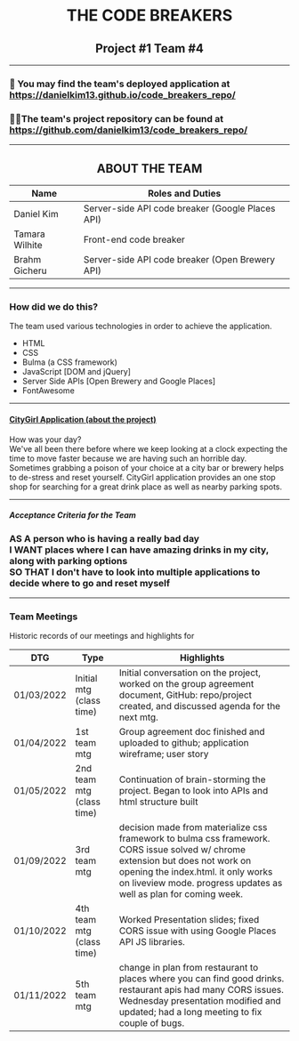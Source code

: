 <h1 align="center">THE CODE BREAKERS</h1>
<h2 align="center">Project #1 Team #4</h2>

<hr />

### 🔭 You may find the team's deployed application at https://danielkim13.github.io/code_breakers_repo/

### 👨‍💻The team's project repository can be found at https://github.com/danielkim13/code_breakers_repo/

<hr />

<h2 align="center"><b>ABOUT THE TEAM</b></h4>

| Name           | Roles and Duties                                 |
| -------------- | ------------------------------------------------ |
| Daniel Kim     | Server-side API code breaker (Google Places API) |
| Tamara Wilhite | Front-end code breaker                           |
| Brahm Gicheru  | Server-side API code breaker (Open Brewery API)          |

<hr />

### How did we do this?

The team used various technologies in order to achieve the application.

- HTML
- CSS
- Bulma (a CSS framework)
- JavaScript [DOM and jQuery]
- Server Side APIs [Open Brewery and Google Places]
- FontAwesome

<hr />

#### <u>CityGirl Application (about the project)</u>

How was your day? <br />
We've all been there before where we keep looking at a clock expecting the time to move faster because we are having such an horrible day. Sometimes grabbing a poison of your choice at a city bar or brewery helps to de-stress and reset yourself. CityGirl application provides an one stop shop for searching for a great drink place as well as nearby parking spots.

<hr />

##### Acceptance Criteria for the Team

<h3><b>AS A</b> person who is having a really bad day <br/><b>I WANT</b> places where I can have amazing drinks in my city, along with parking options<br/><b>SO THAT</b> I don't have to look into multiple applications to decide where to go and reset myself</h3>

<hr />
<h3>Team Meetings</h3>
Historic records of our meetings and highlights for

| DTG        | Type                      | Highlights                                                                                                                                                                                                                                |
| ---------- | ------------------------- | ----------------------------------------------------------------------------------------------------------------------------------------------------------------------------------------------------------------------------------------- |
| 01/03/2022 | Initial mtg (class time)  | Initial conversation on the project, worked on the group agreement document, GitHub: repo/project created, and discussed agenda for the next mtg.                                                                                         |
| 01/04/2022 | 1st team mtg              | Group agreement doc finished and uploaded to github; application wireframe; user story                                                                                                                                                    |
| 01/05/2022 | 2nd team mtg (class time) | Continuation of brain-storming the project. Began to look into APIs and html structure built                                                                                                                                              |
| 01/09/2022 | 3rd team mtg              | decision made from materialize css framework to bulma css framework. CORS issue solved w/ chrome extension but does not work on opening the index.html. it only works on liveview mode. progress updates as well as plan for coming week. |
| 01/10/2022 | 4th team mtg (class time) | Worked Presentation slides; fixed CORS issue with using Google Places API JS libraries.                                                                                                                                                   |
| 01/11/2022 | 5th team mtg              | change in plan from restaurant to places where you can find good drinks. restaurant apis had many CORS issues. Wednesday presentation modified and updated; had a long meeting to fix couple of bugs.                                                                                                                                                                                                                                       |
